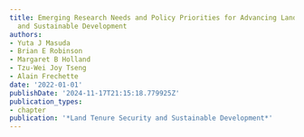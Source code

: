 ```yaml
---
title: Emerging Research Needs and Policy Priorities for Advancing Land Tenure Security
  and Sustainable Development
authors:
- Yuta J Masuda
- Brian E Robinson
- Margaret B Holland
- Tzu-Wei Joy Tseng
- Alain Frechette
date: '2022-01-01'
publishDate: '2024-11-17T21:15:18.779925Z'
publication_types:
- chapter
publication: '*Land Tenure Security and Sustainable Development*'
---
```

